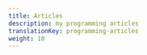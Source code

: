 ```yaml
---
title: Articles
description: my programming articles
translationKey: programming-articles
weight: 10
---
```

